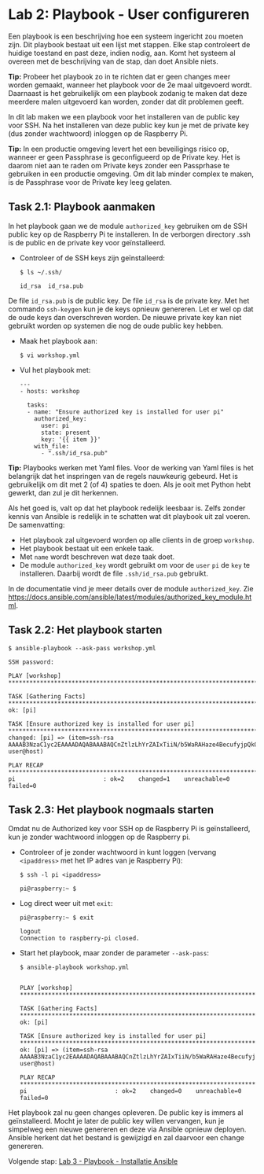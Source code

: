 # Lab 2: Playbook - User configureren
Een playbook is een beschrijving hoe een systeem ingericht zou moeten zijn. Dit playbook bestaat uit een lijst met stappen. Elke stap controleert de huidige toestand en past deze, indien nodig, aan. Komt het systeem al overeen met de beschrijving van de stap, dan doet Ansible niets.

**Tip:** Probeer het playbook zo in te richten dat er geen changes meer worden gemaakt, wanneer het playbook voor de 2e maal uitgevoerd wordt. Daarnaast is het gebruikelijk om een playbook zodanig te maken dat deze meerdere malen uitgevoerd kan worden, zonder dat dit problemen geeft.

In dit lab maken we een playbook voor het installeren van de public key voor SSH. Na het installeren van deze public key kun je met de private key (dus zonder wachtwoord) inloggen op de Raspberry Pi.

**Tip:** In een productie omgeving levert het een beveiligings risico op, wanneer er geen Passphrase is geconfigueerd op de Private key. Het is daarom niet aan te raden om Private keys zonder een Passprhase te gebruiken in een productie omgeving. Om dit lab minder complex te maken, is de Passphrase voor de Private key leeg gelaten.

## Task 2.1: Playbook aanmaken
In het playbook gaan we de module ``authorized_key`` gebruiken om de SSH public key op de Raspberry Pi te installeren. In de verborgen directory .ssh is de public en de private key voor geïnstalleerd.

* Controleer of de SSH keys zijn geïnstalleerd:

  ``$ ls ~/.ssh/``

  ```
  id_rsa  id_rsa.pub
  ```

De file ``id_rsa.pub`` is de public key. De file ``id_rsa`` is de private key. Met het commando ``ssh-keygen`` kun je de keys opnieuw genereren. Let er wel op dat de oude keys dan overschreven worden. De nieuwe private key kan niet gebruikt worden op systemen die nog de oude public key hebben.
 
* Maak het playbook aan:

  ``$ vi workshop.yml``
  
* Vul het playbook met:

  ```
  ---
  - hosts: workshop

    tasks:
    - name: "Ensure authorized key is installed for user pi"
      authorized_key:
        user: pi
        state: present
        key: '{{ item }}'
      with_file:
        - ".ssh/id_rsa.pub"
  ```

**Tip:** Playbooks werken met Yaml files. Voor de werking van Yaml files is het belangrijk dat het inspringen van de regels nauwkeurig gebeurd. Het is gebruikelijk om dit met 2 (of 4) spaties te doen. Als je ooit met Python hebt gewerkt, dan zul je dit herkennen. 

Als het goed is, valt op dat het playbook redelijk leesbaar is. Zelfs zonder kennis van Ansible is redelijk in te schatten wat dit playbook uit zal voeren. De samenvatting:
* Het playbook zal uitgevoerd worden op alle clients in de groep ``workshop``.
* Het playbook bestaat uit een enkele taak.
* Met ``name`` wordt beschreven wat deze taak doet.
* De module ``authorized_key`` wordt gebruikt om voor de ``user`` ``pi`` de ``key`` te installeren. Daarbij wordt de file ``.ssh/id_rsa.pub`` gebruikt.

In de documentatie vind je meer details over de module ``authorized_key``. Zie https://docs.ansible.com/ansible/latest/modules/authorized_key_module.html.

## Task 2.2: Het playbook starten

  ``$ ansible-playbook --ask-pass workshop.yml``

  ```
  SSH password:

  PLAY [workshop] **********************************************************************************************************************************************************************************************************

  TASK [Gathering Facts] ***************************************************************************************************************************************************************************************************
  ok: [pi]

  TASK [Ensure authorized key is installed for user pi] ********************************************************************************************************************************************************************
  changed: [pi] => (item=ssh-rsa AAAAB3NzaC1yc2EAAAADAQABAAABAQCnZtlzLhYrZAIxTiiN/b5WaRAHaze4BecufyjpQkQ9QCSqglfxnKSERtrwQmes31FJPRNY2DWvzvSgV1cJHnyYWKFeWQJv6nVvSCFOpmtqbqPHuSVV1O5S3CLHrmLWtZ8CeBNawnAMBlaDzZ2h9duDED+Ecx/bYYJakcQXR++LpqQ1voYX8gwGLD8dBY3i+hgjZ/pA6ITM1PLVwNaHzUZ5uL3ne6/RyzsjCfK+cJdxt+OtN6QsGHJwrV3hX3mVcyZVE3Ta72/1asm3CzeQAYA3CwBdxqfAONYck8UZeh8N0VtTsX+g8nrPBozRv47nF4JhFjBG2N/u37MEixoN8skV user@host)

  PLAY RECAP ***************************************************************************************************************************************************************************************************************
  pi                         : ok=2    changed=1    unreachable=0    failed=0
  ```

## Task 2.3: Het playbook nogmaals starten
Omdat nu de Authorized key voor SSH op de Raspberry Pi is geïnstalleerd, kun je zonder wachtwoord inloggen op de Raspberry pi.

* Controleer of je zonder wachtwoord in kunt loggen (vervang ``<ipaddress>`` met het IP adres van je Raspberry Pi):
  
  ``$ ssh -l pi <ipaddress>`` 

  ``` 
  pi@raspberry:~ $ 
  ```

* Log direct weer uit met ``exit``:

  ``pi@raspberry:~ $ exit``

  ```
  logout
  Connection to raspberry-pi closed.
  ```

* Start het playbook, maar zonder de parameter ``--ask-pass``:

  ``$ ansible-playbook workshop.yml``
  
  ```

  PLAY [workshop] **********************************************************************************************************************************************************************************************************

  TASK [Gathering Facts] ***************************************************************************************************************************************************************************************************
  ok: [pi]

  TASK [Ensure authorized key is installed for user pi] ********************************************************************************************************************************************************************
  ok: [pi] => (item=ssh-rsa AAAAB3NzaC1yc2EAAAADAQABAAABAQCnZtlzLhYrZAIxTiiN/b5WaRAHaze4BecufyjpQkQ9QCSqglfxnKSERtrwQmes31FJPRNY2DWvzvSgV1cJHnyYWKFeWQJv6nVvSCFOpmtqbqPHuSVV1O5S3CLHrmLWtZ8CeBNawnAMBlaDzZ2h9duDED+Ecx/bYYJakcQXR++LpqQ1voYX8gwGLD8dBY3i+hgjZ/pA6ITM1PLVwNaHzUZ5uL3ne6/RyzsjCfK+cJdxt+OtN6QsGHJwrV3hX3mVcyZVE3Ta72/1asm3CzeQAYA3CwBdxqfAONYck8UZeh8N0VtTsX+g8nrPBozRv47nF4JhFjBG2N/u37MEixoN8skV user@host)

  PLAY RECAP ***************************************************************************************************************************************************************************************************************
  pi                         : ok=2    changed=0    unreachable=0    failed=0
  ```

Het playbook zal nu geen changes opleveren. De public key is immers al geïnstalleerd. Mocht je later de public key willen vervangen, kun je simpelweg een nieuwe genereren en deze via Ansible opnieuw deployen. Ansible herkent dat het bestand is gewijzigd en zal daarvoor een change genereren.

Volgende stap: [Lab 3 - Playbook - Installatie Ansible](/labs/03_NL_playbook_ansible_installation.md)
